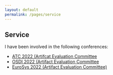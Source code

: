 ```yaml
---
layout: default
permalink: /pages/service
---
```


## Service

I have been involved in the following conferences:

* [ATC 2022 (Artifcat Evaluation Committee](https://sysartifacts.github.io/atc2022/organizers)
* [OSDI 2022 (Artifact Evaluation Committee](https://sysartifacts.github.io/osdi2022/organizers)
* [EuroSys 2022 (Artifact Evaluation Committee)](https://sysartifacts.github.io/eurosys2022/organizers)
